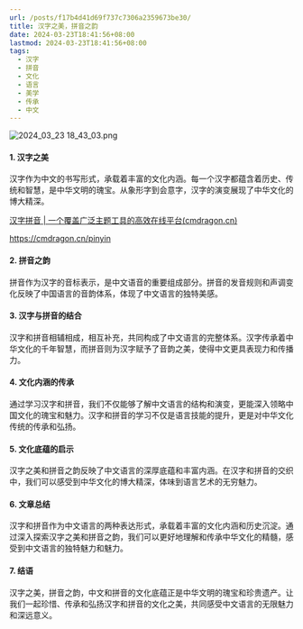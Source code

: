 ```yaml
---
url: /posts/f17b4d41d69f737c7306a2359673be30/
title: 汉字之美，拼音之韵
date: 2024-03-23T18:41:56+08:00
lastmod: 2024-03-23T18:41:56+08:00
tags:
  - 汉字
  - 拼音
  - 文化
  - 语言
  - 美学
  - 传承
  - 中文
---
```



<img src="https://static.cmdragon.cn/blog/images/2024_03_23 18_43_03.png@blog" title="2024_03_23 18_43_03.png" alt="2024_03_23 18_43_03.png"/>

#### 1. 汉字之美

汉字作为中文的书写形式，承载着丰富的文化内涵。每一个汉字都蕴含着历史、传统和智慧，是中华文明的瑰宝。从象形字到会意字，汉字的演变展现了中华文化的博大精深。

[汉字拼音 | 一个覆盖广泛主题工具的高效在线平台(cmdragon.cn)](https://cmdragon.cn/pinyin)

https://cmdragon.cn/pinyin

#### 2. 拼音之韵

拼音作为汉字的音标表示，是中文语音的重要组成部分。拼音的发音规则和声调变化反映了中国语言的音韵体系，体现了中文语言的独特美感。

#### 3. 汉字与拼音的结合

汉字和拼音相辅相成，相互补充，共同构成了中文语言的完整体系。汉字传承着中华文化的千年智慧，而拼音则为汉字赋予了音韵之美，使得中文更具表现力和传播力。

#### 4. 文化内涵的传承

通过学习汉字和拼音，我们不仅能够了解中文语言的结构和演变，更能深入领略中国文化的瑰宝和魅力。汉字和拼音的学习不仅是语言技能的提升，更是对中华文化传统的传承和弘扬。

#### 5. 文化底蕴的启示

汉字之美和拼音之韵反映了中文语言的深厚底蕴和丰富内涵。在汉字和拼音的交织中，我们可以感受到中华文化的博大精深，体味到语言艺术的无穷魅力。

#### 6. 文章总结

汉字和拼音作为中文语言的两种表达形式，承载着丰富的文化内涵和历史沉淀。通过深入探索汉字之美和拼音之韵，我们可以更好地理解和传承中华文化的精髓，感受到中文语言的独特魅力和魅力。

#### 7. 结语

汉字之美，拼音之韵，中文和拼音的文化底蕴正是中华文明的瑰宝和珍贵遗产。让我们一起珍惜、传承和弘扬汉字和拼音的文化之美，共同感受中文语言的无限魅力和深远意义。